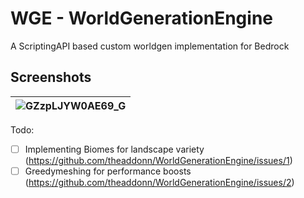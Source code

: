 # WGE - WorldGenerationEngine 
A ScriptingAPI based custom worldgen implementation for Bedrock 

## Screenshots
| ![GZzpLJYW0AE69_G](https://github.com/user-attachments/assets/2bc20d2f-9a5f-4bf3-86b0-d1668a59c8a8) |
|-----------------------------------------------------------------------------------------------------|

Todo:
- [ ] Implementing Biomes for landscape variety (https://github.com/theaddonn/WorldGenerationEngine/issues/1)
- [ ] Greedymeshing for performance boosts (https://github.com/theaddonn/WorldGenerationEngine/issues/2)
